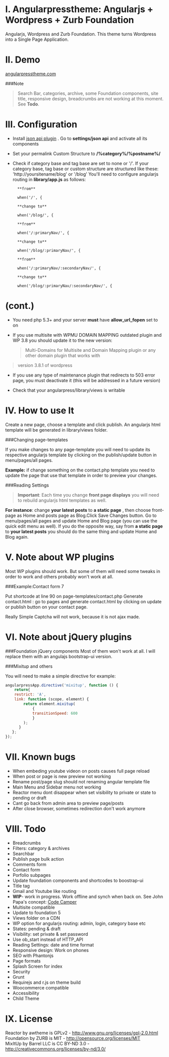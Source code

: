 I. Angularpresstheme: Angularjs + Wordpress + Zurb Foundation
=============================================================

Angularjs, Wordpress and Zurb Foundation. This theme turns Wordpress into a Single Page Application.

II. Demo
========

[angularpresstheme.com](http://angularpresstheme.com/)

###Note

>Search Bar, categories, archive, some Foundation components, site title, responsive design,
>breadcrumbs are not working at this moment. See **Todo**.


III. Configuration
==================

* Install [json api plugin](http://wordpress.org/plugins/json-api/) . Go to **settings/json
api** and activate all its components
* Set your permalink Custom Structure  to **/%category%/%postname%/**
* Check if category base and tag base are set to none or '/'. If your category base,
tag base or custom structure are structured like these:
        'http://yoursitename/blog' or '/blog'
   You'll need to configure angularjs routing in **library/app.js** as follows:

		**from**

		when('/', {

		**change to**

		when('/blog/', {

		**from**

		when('/:primaryNav/', {

		**change to**

		when('/blog/:primaryNav/', {

		**from**

		when('/:primaryNav/:secondaryNav/', {

		**change to**

		when('/blog/:primaryNav/:secondaryNav/', {



(cont.)
=========================
* You need php 5.3+ and your server **must** have **allow_url_fopen** set to on

* If you use multisite with WPMU DOMAIN MAPPING outdated plugin and WP 3.8 you should update it
 to the new version:

	>Multi-Domains for Multisite and Domain Mapping plugin or any other domain plugin that works with
> version 3.8.1 of wordpress

* If you use any type of maintenance plugin that redirects to 503 error page, you must deactivate it (this will be addressed in a future version)

* Check that your  angularpress/library/views is writable

IV. How to use It
================

Create a new page, choose a template and click publish. An angularjs html template will be
generated in library/views folder.

###Changing page-templates

If you make changes to any page-template you will need to update its respective angularjs
template by clicking on the publish/update button in menu/pages/all pages.

**Example:** if change something on the contact.php template you need to update the page that use
that template in order to preview your changes.

###Reading Settings

>**Important**: Each time you change **front page displays** you will need to rebuild angularjs
>html templates as well.

**For instance**: change  **your latest posts** to **a static page** ,
then choose front-page as Home and posts page as Blog.Click Save Changes button. Go to
menu/pages/all pages and update Home and Blog page (you can use the quick edit menu as well).
If you do the opposite way, say from **a static page** to **your latest posts** you should do
the same thing and update Home and Blog again.


V. Note about WP plugins
=========================

Most WP plugins should work. But some of them will need some tweaks in order to work and others
probably won't work at all.

###Example:Contact form 7

Put shortcode at line 90 on page-templates/contact.php
Generate contact.html : go to pages and generate contact.html by clicking on update or publish
button on your contact page.

Really Simple Captcha will not work, because it is not ajax made.

VI. Note about jQuery plugins
==============================

###Foundation jQuery components
 Most of them won't work at all. I will replace them with an angulajs bootstrap-ui version.

###Mixitup and others

 You will need to make a simple directive for example:

```javascript
angularpressApp.directive('mixitup', function () {
	return{
	restrict: 'A',
	link: function (scope, element) {
		return element.mixitup(
			{
			transitionSpeed: 600
			}
		);
	  }
   };
});
```



VII. Known bugs
================

* When embeding youtube videon on posts causes full page reload
* When post or page is new preview not working
* Rename post/page slug should not renaming angular template file
* Main Menu and Sidebar menu not working
* Reactor menu dont disappear when set visibility to private or state to pending or draft
* Cant go back from admin area to preview page/posts
* After close browser, sometimes redirection don't work anymore


VIII. Todo
==========

* Breadcrumbs
* Filters: category & archives
* Searchbar
* Publish page bulk action
* Comments form
* Contact form
* Porfolio subpages
* Update foundation components and shortcodes to boostrap-ui
* Title tag
* Gmail and Youtube like routing
* **WIP**- work in progress. Work offline and synch when back on. See John Papa's concept: [Code Camper](http://cc-ng-z.azurewebsites.net/#/sessions)
* Multisite compatible
* Update to foundation 5
* Views folder on a CDN
* WP option for angularjs routing: admin, login, category base etc
* States: pending & draft
* Visibility: set private & set password
* Use ob_start instead of HTTP_API
* Reading Settings: date and time format
* Responsive design: Work on phones
* SEO with Phantonjs
* Page formats
* Splash Screen for index
* Security
* Grunt
* Requirejs and r.js on theme build
* Woocommerce compatible
* Accessibility
* Child Theme


IX. License
===========

Reactor by awtheme is GPLv2  - http://www.gnu.org/licenses/gpl-2.0.html<br/>
Foundation by ZURB is MIT - http://opensource.org/licenses/MIT<br/>
MixItUp by Barrel LLC is CC BY-ND 3.0 - http://creativecommons.org/licenses/by-nd/3.0/<br/>



